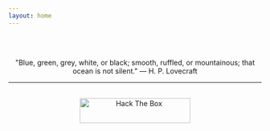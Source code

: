```yaml
---
layout: home
---
```

<center>
<br />
<br />
<p>"Blue, green, grey, white, or black; smooth, ruffled, or mountainous; that ocean is not silent." — H. P. Lovecraft</p><hr class="hr-line">
<br />
<a href="https://www.hackthebox.com/profile/56695"><img src="https://www.hackthebox.com/badge/image/56695" width="220" height="50" alt="Hack The Box"></a>
</center>
